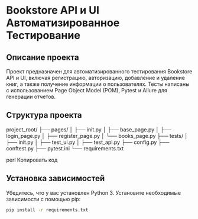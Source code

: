 # Bookstore API и UI Автоматизированное Тестирование

## Описание проекта

Проект предназначен для автоматизированного тестирования Bookstore API и UI, включая регистрацию, авторизацию, добавление и удаление книг, а также получение информации о пользователях. Тесты написаны с использованием Page Object Model (POM), Pytest и Allure для генерации отчетов.

## Структура проекта

project_root/
├── pages/
│ ├── init.py
│ ├── base_page.py
│ ├── login_page.py
│ ├── register_page.py
│ └── books_page.py
├── tests/
│ ├── init.py
│ ├── test_ui.py
│ ├── test_api.py
├── config.py
├── conftest.py
├── pytest.ini
└── requirements.txt

perl
Копировать код

## Установка зависимостей

Убедитесь, что у вас установлен Python 3. Установите необходимые зависимости с помощью pip:

```bash
pip install -r requirements.txt
```
